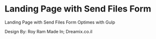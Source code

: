 # Landing Page with Send Files Form
Landing Page with Send Files Form Optimes with Gulp

Design By: Roy Ram
Made In; Dreamix.co.il
